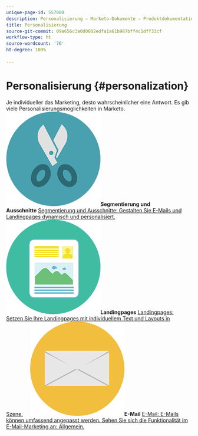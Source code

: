 ```yaml
---
unique-page-id: 557080
description: Personalisierung – Marketo-Dokumente – Produktdokumentation
title: Personalisierung
source-git-commit: 09a656c3a0d0002edfa1a61b987bff4c1dff33cf
workflow-type: ht
source-wordcount: '76'
ht-degree: 100%

---
```



# Personalisierung {#personalization}

Je individueller das Marketing, desto wahrscheinlicher eine Antwort. Es gib viele Personalisierungsmöglichkeiten in Marketo.
**![Segmentierung und Ausschnitte](assets/graphic-design-tools-18.png)Segmentierung und Ausschnitte** [Segmentierung und Ausschnitte: Gestalten Sie E-Mails und Landingpages dynamisch und personalisiert.](https://docs.marketo.com/display/DOCS/Segmentation+and+Snippets)     **![Landingpages](assets/office-artboard-80.png)Landingpages** [Landingpages: Setzen Sie Ihre Landingpages mit individuellem Text und Layouts in Szene.](https://docs.marketo.com/display/DOCS/Personalizing+Landing+Pages)     **![E-Mail](assets/office-27-1.png)E-Mail** [E-Mail: E-Mails können umfassend angepasst werden. Sehen Sie sich die Funktionalität im E-Mail-Marketing an: Allgemein.](https://docs.marketo.com/display/DOCS/General)
